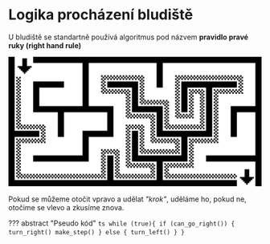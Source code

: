 # Logika procházení bludiště

U bludiště se standartně používá algoritmus pod názvem **pravidlo pravé ruky (right hand rule)**

![](assets/right-angle-rule.svg)

Pokud se můžeme otočit vpravo a udělat *"krok"*, uděláme ho, pokud ne, otočime se vlevo a zkusíme znova.

??? abstract "Pseudo kód"
    ```ts
    while (true){
        if (can_go_right()) {
            turn_right()
            make_step()
        }
        else {
            turn_left()
        }
    }
    ```